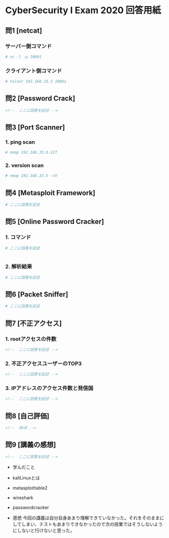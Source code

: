 # CyberSecurity I Exam 2020 回答用紙

## 問1 [netcat]

### サーバー側コマンド

```sh
# nc -l -p 20001
```
### クライアント側コマンド

```sh
# telnet 192.168.33.5 20001
```

## 問2 [Password Crack]

```md
<!--  ここに回答を記述 -->

```

## 問3 [Port Scanner]

### 1. ping scan

```sh
# nmap 192.168.33.0-127
```

### 2. version scan

```sh
# nmap 192.168.33.5 -sV
```

## 問4 [Metasploit Framework]

```sh
# ここに回答を記述

```

## 問5 [Online Password Cracker]


### 1. コマンド

```sh
# ここに回答を記述
 
```

### 2. 解析結果

```sh
# ここに回答を記述

```

## 問6 [Packet Sniffer]

```sh
# ここに回答を記述

```

## 問7 [不正アクセス]

### 1. rootアクセスの件数

```md
<!--  ここに回答を記述 -->

```

### 2. 不正アクセスユーザーのTOP3

```md
<!--  ここに回答を記述 -->

```
### 3. IPアドレスのアクセス件数と発信国

```md
<!--  ここに回答を記述 -->

```

## 問8 [自己評価]

```md
<!--  30点 -->

```

## 問9 [講義の感想]

```md
<!--  ここに回答を記述 -->

```
* 学んだこと
* kaliLinuxとは
* metasploittable2
* wireshark
* passwordcracker

* 感想
今回の講義は自分自身あまり理解できていなかった。それをそのままにしてしまい、テストもあまりできなかったので次の授業ではそうしないようにしないと行けないと思った。

 
